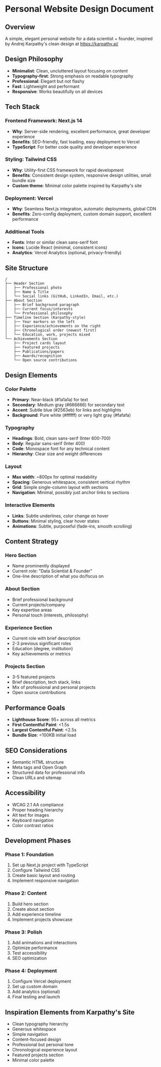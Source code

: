 # Personal Website Design Document

## Overview
A simple, elegant personal website for a data scientist + founder, inspired by Andrej Karpathy's clean design at https://karpathy.ai/

## Design Philosophy
- **Minimalist**: Clean, uncluttered layout focusing on content
- **Typography-first**: Strong emphasis on readable typography
- **Professional**: Elegant but not flashy
- **Fast**: Lightweight and performant
- **Responsive**: Works beautifully on all devices

## Tech Stack

### Frontend Framework: Next.js 14
- **Why**: Server-side rendering, excellent performance, great developer experience
- **Benefits**: SEO-friendly, fast loading, easy deployment to Vercel
- **TypeScript**: For better code quality and developer experience

### Styling: Tailwind CSS
- **Why**: Utility-first CSS framework for rapid development
- **Benefits**: Consistent design system, responsive design utilities, small bundle size
- **Custom theme**: Minimal color palette inspired by Karpathy's site

### Deployment: Vercel
- **Why**: Seamless Next.js integration, automatic deployments, global CDN
- **Benefits**: Zero-config deployment, custom domain support, excellent performance

### Additional Tools
- **Fonts**: Inter or similar clean sans-serif font
- **Icons**: Lucide React (minimal, consistent icons)
- **Analytics**: Vercel Analytics (optional, privacy-friendly)

## Site Structure

```
/
├── Header Section
│   ├── Professional photo
│   ├── Name & Title
│   └── Social links (GitHub, LinkedIn, Email, etc.)
├── About Section
│   ├── Brief background paragraph
│   ├── Current focus/interests
│   └── Professional philosophy
├── Timeline Section (Karpathy-style)
│   ├── Year markers on the left
│   ├── Experience/achievements on the right
│   ├── Chronological order (newest first)
│   └── Education, work, projects mixed
└── Achievements Section
    ├── Project cards layout
    ├── Featured projects
    ├── Publications/papers
    ├── Awards/recognition
    └── Open source contributions
```

## Design Elements

### Color Palette
- **Primary**: Near-black (#1a1a1a) for text
- **Secondary**: Medium gray (#666666) for secondary text
- **Accent**: Subtle blue (#2563eb) for links and highlights
- **Background**: Pure white (#ffffff) or very light gray (#fafafa)

### Typography
- **Headings**: Bold, clean sans-serif (Inter 600-700)
- **Body**: Regular sans-serif (Inter 400)
- **Code**: Monospace font for any technical content
- **Hierarchy**: Clear size and weight differences

### Layout
- **Max width**: ~800px for optimal readability
- **Spacing**: Generous whitespace, consistent vertical rhythm
- **Grid**: Simple single-column layout with sections
- **Navigation**: Minimal, possibly just anchor links to sections

### Interactive Elements
- **Links**: Subtle underlines, color change on hover
- **Buttons**: Minimal styling, clear hover states
- **Animations**: Subtle, purposeful (fade-ins, smooth scrolling)

## Content Strategy

### Hero Section
- Name prominently displayed
- Current role: "Data Scientist & Founder"
- One-line description of what you do/focus on

### About Section
- Brief professional background
- Current projects/company
- Key expertise areas
- Personal touch (interests, philosophy)

### Experience Section
- Current role with brief description
- 2-3 previous significant roles
- Education (degree, institution)
- Key achievements or metrics

### Projects Section
- 3-5 featured projects
- Brief description, tech stack, links
- Mix of professional and personal projects
- Open source contributions

## Performance Goals
- **Lighthouse Score**: 95+ across all metrics
- **First Contentful Paint**: <1.5s
- **Largest Contentful Paint**: <2.5s
- **Bundle Size**: <100KB initial load

## SEO Considerations
- Semantic HTML structure
- Meta tags and Open Graph
- Structured data for professional info
- Clean URLs and sitemap

## Accessibility
- WCAG 2.1 AA compliance
- Proper heading hierarchy
- Alt text for images
- Keyboard navigation
- Color contrast ratios

## Development Phases

### Phase 1: Foundation
1. Set up Next.js project with TypeScript
2. Configure Tailwind CSS
3. Create basic layout and routing
4. Implement responsive navigation

### Phase 2: Content
1. Build hero section
2. Create about section
3. Add experience timeline
4. Implement projects showcase

### Phase 3: Polish
1. Add animations and interactions
2. Optimize performance
3. Test accessibility
4. SEO optimization

### Phase 4: Deployment
1. Configure Vercel deployment
2. Set up custom domain
3. Add analytics (optional)
4. Final testing and launch

## Inspiration Elements from Karpathy's Site
- Clean typography hierarchy
- Generous whitespace
- Simple navigation
- Content-focused design
- Professional but personal tone
- Chronological experience layout
- Featured projects section
- Minimal color palette
